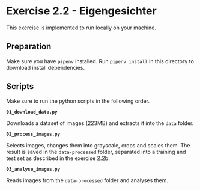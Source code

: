 # Exercise 2.2 - Eigengesichter

This exercise is implemented to run locally on your machine.

## Preparation

Make sure you have `pipenv` installed.
Run `pipenv install` in this directory to download install dependencies.

## Scripts

Make sure to run the python scripts in the following order.

**`01_download_data.py`**

Downloads a dataset of images (223MB) and extracts it into the `data` folder.

**`02_process_images.py`**

Selects images, changes them into grayscale, crops and scales them. The result is saved in the `data-processed` folder, separated into a training and test set as described in the exercise 2.2b.

**`03_analyse_images.py`**

Reads images from the `data-processed` folder and analyses them.
